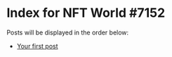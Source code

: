 # Index for NFT World #7152
Posts will be displayed in the order below:

- [Your first post](./001-first.md)


